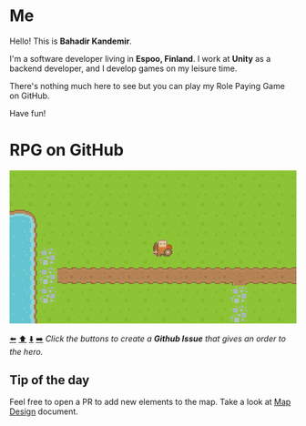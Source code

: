 # Me

Hello! This is **Bahadir Kandemir**.

I'm a software developer living in **Espoo, Finland**. I work at **Unity** as a backend developer, and I develop games on my leisure time.

There's nothing much here to see but you can play my Role Paying Game on GitHub.

Have fun!

# RPG on GitHub

<a href="#role-playing-github"><img src="data/map-1675346307505.png"/></a>

<a href="https://github.com/bahadir/bahadir/issues/new?assignees=&labels=game-input&template=go_left.md&title=Go+left">⬅️</a> <a href="https://github.com/bahadir/bahadir/issues/new?assignees=&labels=game-input&template=go_up.md&title=Go+up">⬆️</a> <a href="https://github.com/bahadir/bahadir/issues/new?assignees=&labels=game-input&template=go_down.md&title=Go+down">⬇️</a> <a href="https://github.com/bahadir/bahadir/issues/new?assignees=&labels=game-input&template=go_right.md&title=Go+right">➡️</a> *Click the buttons to create a **Github Issue** that gives an order to the hero.*

## Tip of the day
Feel free to open a PR to add new elements to the map. Take a look at [Map Design](data/README.md) document.
